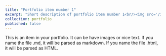```yaml
---
title: "Portfolio item number 1"
excerpt: "Short description of portfolio item number 1<br/><img src='/images/500x300.png'>"
collection: portfolio
published: false
---
```


This is an item in your portfolio. It can be have images or nice text. If you name the file .md, it will be parsed as markdown. If you name the file .html, it will be parsed as HTML.
